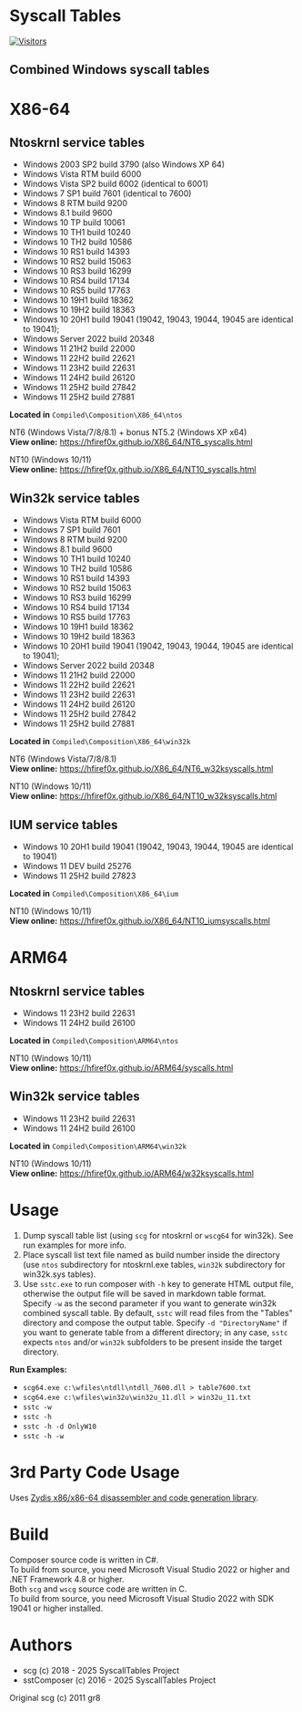 # Syscall Tables
[![Visitors](https://api.visitorbadge.io/api/visitors?path=https%3A%2F%2Fgithub.com%2Fhfiref0x%2FSyscallTables&countColor=%23263759&style=flat)](https://visitorbadge.io/status?path=https%3A%2F%2Fgithub.com%2Fhfiref0x%2FSyscallTables)

## Combined Windows syscall tables

# X86-64

## Ntoskrnl service tables

- Windows 2003 SP2 build 3790 (also Windows XP 64)
- Windows Vista RTM build 6000
- Windows Vista SP2 build 6002 (identical to 6001)
- Windows 7 SP1 build 7601 (identical to 7600)
- Windows 8 RTM build 9200
- Windows 8.1 build 9600
- Windows 10 TP build 10061
- Windows 10 TH1 build 10240
- Windows 10 TH2 build 10586
- Windows 10 RS1 build 14393
- Windows 10 RS2 build 15063
- Windows 10 RS3 build 16299
- Windows 10 RS4 build 17134
- Windows 10 RS5 build 17763
- Windows 10 19H1 build 18362
- Windows 10 19H2 build 18363
- Windows 10 20H1 build 19041 (19042, 19043, 19044, 19045 are identical to 19041);
- Windows Server 2022 build 20348
- Windows 11 21H2 build 22000
- Windows 11 22H2 build 22621
- Windows 11 23H2 build 22631
- Windows 11 24H2 build 26120
- Windows 11 25H2 build 27842
- Windows 11 25H2 build 27881

**Located in** `Compiled\Composition\X86_64\ntos`

NT6 (Windows Vista/7/8/8.1) + bonus NT5.2 (Windows XP x64)  
**View online:** https://hfiref0x.github.io/X86_64/NT6_syscalls.html

NT10 (Windows 10/11)  
**View online:** https://hfiref0x.github.io/X86_64/NT10_syscalls.html

## Win32k service tables

- Windows Vista RTM build 6000
- Windows 7 SP1 build 7601
- Windows 8 RTM build 9200
- Windows 8.1 build 9600
- Windows 10 TH1 build 10240
- Windows 10 TH2 build 10586
- Windows 10 RS1 build 14393
- Windows 10 RS2 build 15063
- Windows 10 RS3 build 16299
- Windows 10 RS4 build 17134
- Windows 10 RS5 build 17763
- Windows 10 19H1 build 18362
- Windows 10 19H2 build 18363
- Windows 10 20H1 build 19041 (19042, 19043, 19044, 19045 are identical to 19041);
- Windows Server 2022 build 20348
- Windows 11 21H2 build 22000
- Windows 11 22H2 build 22621
- Windows 11 23H2 build 22631
- Windows 11 24H2 build 26120
- Windows 11 25H2 build 27842
- Windows 11 25H2 build 27881

**Located in** `Compiled\Composition\X86_64\win32k`

NT6 (Windows Vista/7/8/8.1)  
**View online:** https://hfiref0x.github.io/X86_64/NT6_w32ksyscalls.html

NT10 (Windows 10/11)  
**View online:** https://hfiref0x.github.io/X86_64/NT10_w32ksyscalls.html

## IUM service tables

- Windows 10 20H1 build 19041 (19042, 19043, 19044, 19045 are identical to 19041)
- Windows 11 DEV build 25276
- Windows 11 25H2 build 27823

**Located in** `Compiled\Composition\X86_64\ium`

NT10 (Windows 10/11)  
**View online:** https://hfiref0x.github.io/X86_64/NT10_iumsyscalls.html

# ARM64

## Ntoskrnl service tables

- Windows 11 23H2 build 22631
- Windows 11 24H2 build 26100

**Located in** `Compiled\Composition\ARM64\ntos`

NT10 (Windows 10/11)  
**View online:** https://hfiref0x.github.io/ARM64/syscalls.html

## Win32k service tables

- Windows 11 23H2 build 22631
- Windows 11 24H2 build 26100

**Located in** `Compiled\Composition\ARM64\win32k`

NT10 (Windows 10/11)  
**View online:** https://hfiref0x.github.io/ARM64/w32ksyscalls.html

# Usage

1. Dump syscall table list (using `scg` for ntoskrnl or `wscg64` for win32k). See run examples for more info.  
2. Place syscall list text file named as build number inside the directory (use `ntos` subdirectory for ntoskrnl.exe tables, `win32k` subdirectory for win32k.sys tables).
3. Use `sstc.exe` to run composer with `-h` key to generate HTML output file, otherwise the output file will be saved in markdown table format. Specify `-w` as the second parameter if you want to generate win32k combined syscall table. By default, `sstc` will read files from the "Tables" directory and compose the output table. Specify `-d "DirectoryName"` if you want to generate table from a different directory; in any case, `sstc` expects `ntos` and/or `win32k` subfolders to be present inside the target directory.

**Run Examples:**
- `scg64.exe c:\wfiles\ntdll\ntdll_7600.dll > table7600.txt`
- `scg64.exe c:\wfiles\win32u\win32u_11.dll > win32u_11.txt`
- `sstc -w`
- `sstc -h`
- `sstc -h -d OnlyW10`
- `sstc -h -w`

# 3rd Party Code Usage

Uses [Zydis x86/x86-64 disassembler and code generation library](https://github.com/zyantific/zydis).

# Build

Composer source code is written in C#.  
To build from source, you need Microsoft Visual Studio 2022 or higher and .NET Framework 4.8 or higher.  
Both `scg` and `wscg` source code are written in C.  
To build from source, you need Microsoft Visual Studio 2022 with SDK 19041 or higher installed.

# Authors

- scg (c) 2018 - 2025 SyscallTables Project
- sstComposer (c) 2016 - 2025 SyscallTables Project

Original scg (c) 2011 gr8
